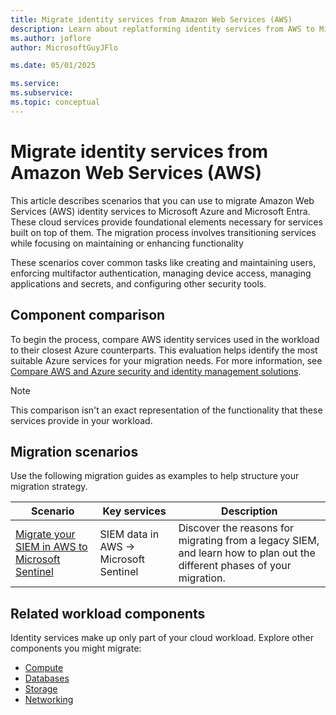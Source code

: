 ```yaml
---
title: Migrate identity services from Amazon Web Services (AWS)
description: Learn about replatforming identity services from AWS to Microsoft Cloud to support the security requirements of the workload. Discover key similarities and differences between AWS and Microsoft.
ms.author: joflore
author: MicrosoftGuyJFlo

ms.date: 05/01/2025

ms.service: 
ms.subservice: 
ms.topic: conceptual
---
```

# Migrate identity services from Amazon Web Services (AWS)

This article describes scenarios that you can use to migrate Amazon Web Services (AWS) identity services to Microsoft Azure and Microsoft Entra. These cloud services provide foundational elements necessary for services built on top of them. The migration process involves transitioning services while focusing on maintaining or enhancing functionality

These scenarios cover common tasks like creating and maintaining users, enforcing multifactor authentication, managing device access, managing applications and secrets, and configuring other security tools.

## Component comparison

To begin the process, compare AWS identity services used in the workload to their closest Azure counterparts. This evaluation helps identify the most suitable Azure services for your migration needs. For more information, see [Compare AWS and Azure security and identity management solutions](/azure/architecture/aws-professional/security-identity).

> [!NOTE]
> This comparison isn't an exact representation of the functionality that these services provide in your workload.

## Migration scenarios

Use the following migration guides as examples to help structure your migration strategy.

| Scenario | Key services | Description |
|--|--|--|
| [Migrate your SIEM in AWS to Microsoft Sentinel](/azure/sentinel/migration) |  SIEM data in AWS -> Microsoft Sentinel | Discover the reasons for migrating from a legacy SIEM, and learn how to plan out the different phases of your migration. |

## Related workload components

Identity services make up only part of your cloud workload. Explore other components you might migrate:

- [Compute](migrate-compute-from-aws.md)
- [Databases](migrate-databases-from-aws.md)
- [Storage](migrate-storage-from-aws.md)
- [Networking](migrate-networking-from-aws.md)
 

